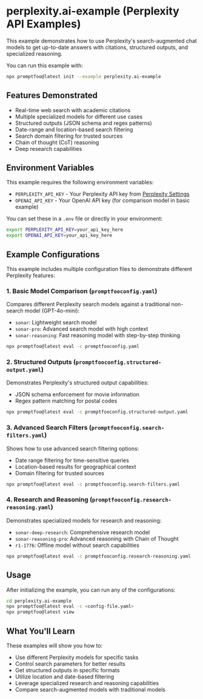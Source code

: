 # perplexity.ai-example (Perplexity API Examples)

This example demonstrates how to use Perplexity's search-augmented chat models to get up-to-date answers with citations, structured outputs, and specialized reasoning.

You can run this example with:

```bash
npx promptfoo@latest init --example perplexity.ai-example
```

## Features Demonstrated

- Real-time web search with academic citations
- Multiple specialized models for different use cases
- Structured outputs (JSON schema and regex patterns)
- Date-range and location-based search filtering
- Search domain filtering for trusted sources
- Chain of thought (CoT) reasoning
- Deep research capabilities

## Environment Variables

This example requires the following environment variables:

- `PERPLEXITY_API_KEY` - Your Perplexity API key from [Perplexity Settings](https://www.perplexity.ai/settings/api)
- `OPENAI_API_KEY` - Your OpenAI API key (for comparison model in basic example)

You can set these in a `.env` file or directly in your environment:

```bash
export PERPLEXITY_API_KEY=your_api_key_here
export OPENAI_API_KEY=your_api_key_here
```

## Example Configurations

This example includes multiple configuration files to demonstrate different Perplexity features:

### 1. Basic Model Comparison (`promptfooconfig.yaml`)

Compares different Perplexity search models against a traditional non-search model (GPT-4o-mini):
- `sonar`: Lightweight search model
- `sonar-pro`: Advanced search model with high context
- `sonar-reasoning`: Fast reasoning model with step-by-step thinking

```bash
npx promptfoo@latest eval -c promptfooconfig.yaml
```

### 2. Structured Outputs (`promptfooconfig.structured-output.yaml`)

Demonstrates Perplexity's structured output capabilities:
- JSON schema enforcement for movie information
- Regex pattern matching for postal codes

```bash
npx promptfoo@latest eval -c promptfooconfig.structured-output.yaml
```

### 3. Advanced Search Filters (`promptfooconfig.search-filters.yaml`)

Shows how to use advanced search filtering options:
- Date range filtering for time-sensitive queries
- Location-based results for geographical context
- Domain filtering for trusted sources

```bash
npx promptfoo@latest eval -c promptfooconfig.search-filters.yaml
```

### 4. Research and Reasoning (`promptfooconfig.research-reasoning.yaml`)

Demonstrates specialized models for research and reasoning:
- `sonar-deep-research`: Comprehensive research model
- `sonar-reasoning-pro`: Advanced reasoning with Chain of Thought
- `r1-1776`: Offline model without search capabilities

```bash
npx promptfoo@latest eval -c promptfooconfig.research-reasoning.yaml
```

## Usage

After initializing the example, you can run any of the configurations:

```bash
cd perplexity.ai-example
npx promptfoo@latest eval -c <config-file.yaml>
npx promptfoo@latest view
```

## What You'll Learn

These examples will show you how to:

- Use different Perplexity models for specific tasks
- Control search parameters for better results
- Get structured outputs in specific formats
- Utilize location and date-based filtering
- Leverage specialized research and reasoning capabilities
- Compare search-augmented models with traditional models
